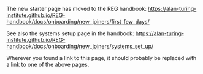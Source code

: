 The new starter page has moved to the REG handbook:
https://alan-turing-institute.github.io/REG-handbook/docs/onboarding/new_joiners/first_few_days/

See also the systems setup page in the handbook:
https://alan-turing-institute.github.io/REG-handbook/docs/onboarding/new_joiners/systems_set_up/

Wherever you found a link to this page, it should probably be replaced with a link to one of the above pages.
